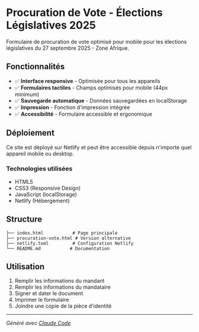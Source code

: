 # Procuration de Vote - Élections Législatives 2025

Formulaire de procuration de vote optimisé pour mobile pour les élections législatives du 27 septembre 2025 - Zone Afrique.

## Fonctionnalités

- ✅ **Interface responsive** - Optimisée pour tous les appareils
- ✅ **Formulaires tactiles** - Champs optimisés pour mobile (44px minimum)
- ✅ **Sauvegarde automatique** - Données sauvegardées en localStorage
- ✅ **Impression** - Fonction d'impression intégrée
- ✅ **Accessibilité** - Formulaire accessible et ergonomique

## Déploiement

Ce site est déployé sur Netlify et peut être accessible depuis n'importe quel appareil mobile ou desktop.

### Technologies utilisées

- HTML5
- CSS3 (Responsive Design)
- JavaScript (localStorage)
- Netlify (Hébergement)

## Structure

```
├── index.html           # Page principale
├── procuration-vote.html # Version alternative
├── netlify.toml         # Configuration Netlify
└── README.md           # Documentation
```

## Utilisation

1. Remplir les informations du mandant
2. Remplir les informations du mandataire
3. Signer et dater le document
4. Imprimer le formulaire
5. Joindre une copie de la pièce d'identité

---

*Généré avec [Claude Code](https://claude.ai/code)*